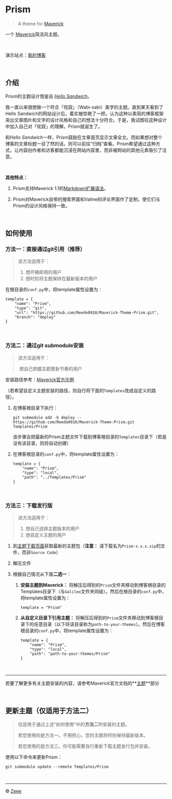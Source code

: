 # Prism

> A theme for [Maverick](https://github.com/AlanDecode/Maverick)

一个 [Maverick](https://github.com/AlanDecode/Maverick)简洁风主题。

&nbsp;

演示站点：[我的博客](https://www.akari-mori.com/)

&nbsp;

## 介绍

Prism的主题设计借鉴自 *[Hello Sandwich](http://www.hellosandwich.jp/)*。

我一直以来很想做一个符合「侘寂」（Wabi-sabi）美学的主题。直到某天看到了Hello Sandwich的网站设计后，着实被惊艳了一把，认为这种以素简的博客框架突出文章图片和文字的设计风格和自己的想法十分符合。于是，我试图往这种设计中加入自己对「侘寂」的理解，Prism就诞生了。

和*Hello Sandwich*一样，Prism鼓励在文章首页显示文章全文。而如果想对整个博客的文章标题一目了然的话，则可以前往“归档”查看。Prism希望通过这种方式，让内容创作者和访客都能沉浸在网站内容里，而非被网站的其他元素吸引了注意。

&nbsp;

**其他特点：**

1. Prism支持Maverick 1.1的[Markdown扩展语法](https://github.com/AlanDecode/Maverick#markdown)。

2. Prism对Maverick自带的搜索界面和Valine的评论界面作了定制，使它们与Prism的设计风格保持一致。

&nbsp;

## 如何使用

### 方法一：直接通过git引用（推荐）

> 该方法适用于：
>
> 1. 想开箱即用的用户
> 2. 想时刻将主题保持在最新版本的用户

在根目录的`conf.py`中，将template属性设置为：

```
template = {
    "name": "Prism",
    "type": "git",
    "url": "https://github.com/Reedo0910/Maverick-Theme-Prism.git",
    "branch": "deploy"
}
```

&nbsp;

### 方法二：通过git submodule安装

> 该方法适用于：
>
> ​	想自己把握主题更新节奏的用户

安装路径参考：[Maverick官方示例](https://github.com/AlanDecode/Blog-With-GitHub-Boilerplate)

（若希望自定义主题安装的路径，则自行将下面的`Templates`改成自定义的路径）。

1. 在博客根目录下执行：

   ```
   git submodule add -b deploy -- https://github.com/Reedo0910/Maverick-Theme-Prism.git Templates/Prism
   ```

   该步骤会把最新的Prism主题文件下载到博客根目录的`Templates`目录下（若是没有该目录，则将自动创建）

2. 在博客根目录的`conf.py`中，将template属性设置为：

   ```
   template = {
       "name": "Prism",
       "type": "local",
       "path": "../Templates/Prism"
   }
   ```


&nbsp;

### 方法三：下载发行版

> 该方法适用于：
>
> 1. 想自己选择主题版本的用户
> 2. 想自定义主题的用户

1. 到[主题下载页面](https://github.com/Reedo0910/Maverick-Theme-Prism/releases)获取最新的主题包（**注意：** 请下载名为`Prism-x.x.x.zip`的文件，而非`Source Code`）

2. 解压文件

3. 根据自己情况从下面**二选一**：

   1. **安装主题到Maverick：** 将解压后得到的`Prism`文件夹移动到博客根目录的Templates目录下（与`Galileo`文件夹同级）。然后在根目录的`conf.py`中，将template属性设置为：

      ```
      template = "Prism"
      ```

   2. **从自定义目录下引用主题：** 将解压后得到的`Prism`文件夹移动到博客根目录下的任意目录（以下将该目录称为`path-to-your-themes`）。然后在博客根目录的`conf.py`中，将template属性设置为：

      ```
      template = {
          "name": "Prism",
          "type": "local",
          "path": "path-to-your-themes/Prism"
      }
      ```

&nbsp;

------

若要了解更多有关主题安装的内容，请参考Maverick官方文档的**[主题](https://github.com/AlanDecode/Maverick#themes)**部分

&nbsp;

## 更新主题（仅适用于方法二）

> 仅适用于通过上述“如何使用”中的**方法二**所安装的主题。
>
> 若您使用的是方法一。不用担心，您的主题将时刻保持最新版本。
>
> 若您使用的是方法三。你可能需要自行重新下载主题发行包并安装。

使用以下命令来更新Prism：

```
git submodule update --remote Templates/Prism
```

&nbsp;

------

© [Zeee](https://github.com/Reedo0910)
